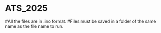 # ATS_2025
#All the files are in .ino format.
#Files must be saved in a folder of the same name as the file name to run.
